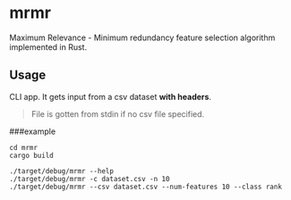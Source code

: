# mrmr
Maximum Relevance - Minimum redundancy feature selection algorithm implemented in Rust.

## Usage

CLI app.
It gets input from a csv dataset **with headers**.

> File is gotten from stdin if no csv file specified.

###example

```console
cd mrmr
cargo build

./target/debug/mrmr --help
./target/debug/mrmr -c dataset.csv -n 10
./target/debug/mrmr --csv dataset.csv --num-features 10 --class rank

```
